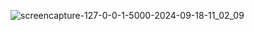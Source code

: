 ![screencapture-127-0-0-1-5000-2024-09-18-11_02_09](https://github.com/user-attachments/assets/fe874b17-6f8f-4016-9cb6-11c3d6525c9d)
